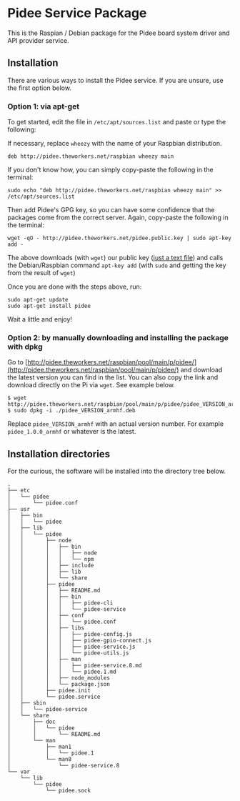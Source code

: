 # Pidee Service Package

This is the Raspian / Debian package for the Pidee board system driver and API provider service.

## Installation

There are various ways to install the Pidee service. If you are unsure, use the first option below.

### Option 1: via apt-get

To get started, edit the file  in `/etc/apt/sources.list` and paste or type the following:

If necessary, replace `wheezy` with the name of your Raspbian distribution.

```plain
deb http://pidee.theworkers.net/raspbian wheezy main
```

If you don't know how, you can simply copy-paste the following in the terminal:

```shell
sudo echo "deb http://pidee.theworkers.net/raspbian wheezy main" >> /etc/apt/sources.list
```

Then add Pidee's GPG key, so you can have some confidence that the packages come from the correct server. Again, copy-paste the following in the terminal:

```shell
wget -qO - http://pidee.theworkers.net/pidee.public.key | sudo apt-key add -
```

The above downloads (with `wget`) our public key ([just a text file](http://pidee.theworkers.net/pidee.public.key)) and calls the Debian/Raspbian command `apt-key add` (with `sudo` and getting the key from the result of `wget`)

Once you are done with the steps above, run:

```shell
sudo apt-get update
sudo apt-get install pidee
```

Wait a little and enjoy!

### Option 2: by manually downloading and installing the package with dpkg

Go to [http://pidee.theworkers.net/raspbian/pool/main/p/pidee/](http://pidee.theworkers.net/raspbian/pool/main/p/pidee/) and download the latest version you can find in the list. You can also copy the link and download directly on the Pi via `wget`. See example below.

<!--
from https://raspberry-hosting.com/en/faq/where-can-i-find-actual-haproxy-and-keepalived-deb-packages-raspberry-pi-and-how-i-install-high
-->

```shell
$ wget http://pidee.theworkers.net/raspbian/pool/main/p/pidee/pidee_VERSION_armhf.deb
$ sudo dpkg -i ./pidee_VERSION_armhf.deb
```

Replace `pidee_VERSION_armhf` with an actual version number. For example `pidee_1.0.0_armhf` or whatever is the latest.

## Installation directories

For the curious, the software will be installed into the directory tree below.

    .
    ├── etc
    │   └── pidee
    │       └── pidee.conf
    ├── usr
    │   ├── bin
    │   │   └── pidee
    │   ├── lib
    │   │   └── pidee
    │   │       ├── node
    │   │       │   ├── bin
    │   │       │   │   ├── node
    │   │       │   │   └── npm
    │   │       │   ├── include
    │   │       │   ├── lib
    │   │       │   └── share
    │   │       ├── pidee
    │   │       │   ├── README.md
    │   │       │   ├── bin
    │   │       │   │   ├── pidee-cli
    │   │       │   │   └── pidee-service
    │   │       │   ├── conf
    │   │       │   │   └── pidee.conf
    │   │       │   ├── libs
    │   │       │   │   ├── pidee-config.js
    │   │       │   │   ├── pidee-gpio-connect.js
    │   │       │   │   ├── pidee-service.js
    │   │       │   │   └── pidee-utils.js
    │   │       │   ├── man
    │   │       │   │   ├── pidee-service.8.md
    │   │       │   │   └── pidee.1.md
    │   │       │   ├── node_modules
    │   │       │   └── package.json
    │   │       ├── pidee.init
    │   │       └── pidee.service
    │   ├── sbin
    │   │   └── pidee-service
    │   └── share
    │       ├── doc
    │       │   └── pidee
    │       │       └── README.md
    │       └── man
    │           ├── man1
    │           │   └── pidee.1
    │           └── man8
    │               └── pidee-service.8
    └── var
        └── lib
            └── pidee
                └── pidee.sock
